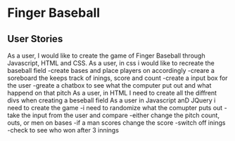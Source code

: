 # Finger Baseball
## User Stories
As a user, I would like to create the game of Finger Baseball through Javascript, HTML and CSS. 
As a user, in css i would like to recreate the baseball field
 -create bases and place players on accordingly
 -creare a soreboard the keeps track of inings, score and count
 -create a input box for the user 
 -greate a chatbox to see what the computer put out and what happend on that pitch
As a user, in HTML I need to create all the diffrent divs when creating a beseball field
As a user in Javascript anD JQuery i need to create the game
 -i need to randomize what the comupter puts out
 -take the input from the user and compare
 -either change the pitch count, outs, or men on bases
 -if a man scores change the score
 -switch off inings 
 -check to see who won after 3 innings

